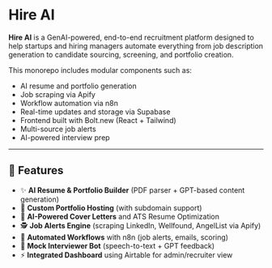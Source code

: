 # Hire AI

**Hire AI** is a GenAI-powered, end-to-end recruitment platform designed to help startups and hiring managers automate everything from job description generation to candidate sourcing, screening, and portfolio creation.

This monorepo includes modular components such as:
- AI resume and portfolio generation
- Job scraping via Apify
- Workflow automation via n8n
- Real-time updates and storage via Supabase
- Frontend built with Bolt.new (React + Tailwind)
- Multi-source job alerts
- AI-powered interview prep

---

## 🚀 Features

- ✨ **AI Resume & Portfolio Builder** (PDF parser + GPT-based content generation)
- 📄 **Custom Portfolio Hosting** (with subdomain support)
- 🤖 **AI-Powered Cover Letters** and ATS Resume Optimization
- 🕵️ **Job Alerts Engine** (scraping LinkedIn, Wellfound, AngelList via Apify)
- 🔄 **Automated Workflows** with n8n (job alerts, emails, scoring)
- 🧠 **Mock Interviewer Bot** (speech-to-text + GPT feedback)
- ⚡ **Integrated Dashboard** using Airtable for admin/recruiter view
